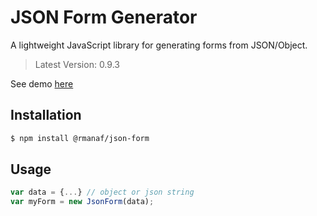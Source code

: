 # JSON Form Generator
A lightweight JavaScript library for generating forms from JSON/Object.
> Latest Version: 0.9.3

See demo [here](https://rmanaf.github.io/json-form/index.html)

## Installation
```bash
$ npm install @rmanaf/json-form
```

## Usage
```js
var data = {...} // object or json string
var myForm = new JsonForm(data);
```
